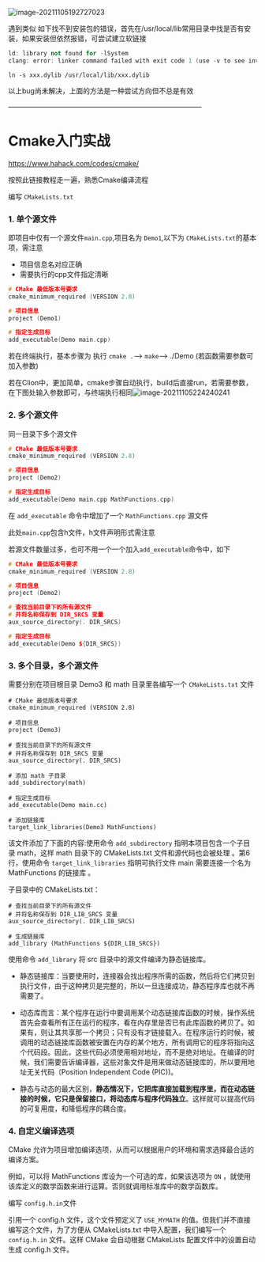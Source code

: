 ![image-20211105192727023](202111051925.assets/image-20211105192727023.png)

遇到类似 如下找不到安装包的错误，首先在/usr/local/lib常用目录中找是否有安装，如果安装但依然报错，可尝试建立软链接

```c++
ld: library not found for -lSystem
clang: error: linker command failed with exit code 1 (use -v to see invocation)
```

`ln -s xxx.dylib /usr/local/lib/xxx.dylib`

以上bug尚未解决，上面的方法是一种尝试方向但不总是有效

————————————————————————————

# Cmake入门实战

https://www.hahack.com/codes/cmake/

按照此链接教程走一遍，熟悉Cmake编译流程

编写 `CMakeLists.txt`

### 1. 单个源文件

即项目中仅有一个源文件`main.cpp`,项目名为 `Demo1`,以下为 `CMakeLists.txt`的基本项，需注意

- 项目信息名对应正确
- 需要执行的cpp文件指定清晰

```c++
# CMake 最低版本号要求
cmake_minimum_required (VERSION 2.8)

# 项目信息
project (Demo1)

# 指定生成目标
add_executable(Demo main.cpp)
```

若在终端执行，基本步骤为 执行 `cmake .`--> `make`--> ./Demo (若函数需要参数可加入参数)

若在Clion中，更加简单，cmake步骤自动执行，build后直接run，若需要参数，在下图处输入参数即可，与终端执行相同![image-20211105224240241](202111051925.assets/image-20211105224240241-6123363.png)

### 2. 多个源文件

同一目录下多个源文件

```c++
# CMake 最低版本号要求
cmake_minimum_required (VERSION 2.8)

# 项目信息
project (Demo2)

# 指定生成目标
add_executable(Demo main.cpp MathFunctions.cpp)
```

在 `add_executable` 命令中增加了一个 `MathFunctions.cpp` 源文件

此处`main.cpp`包含h文件，h文件声明形式需注意

若源文件数量过多，也可不用一个一个加入`add_executable`命令中，如下

```c++
# CMake 最低版本号要求
cmake_minimum_required (VERSION 2.8)

# 项目信息
project (Demo2)

# 查找当前目录下的所有源文件
# 并将名称保存到 DIR_SRCS 变量
aux_source_directory(. DIR_SRCS)

# 指定生成目标
add_executable(Demo ${DIR_SRCS})
```

### 3. 多个目录，多个源文件

需要分别在项目根目录 Demo3 和 math 目录里各编写一个 `CMakeLists.txt` 文件

```
# CMake 最低版本号要求
cmake_minimum_required (VERSION 2.8)

# 项目信息
project (Demo3)

# 查找当前目录下的所有源文件
# 并将名称保存到 DIR_SRCS 变量
aux_source_directory(. DIR_SRCS)

# 添加 math 子目录
add_subdirectory(math)

# 指定生成目标 
add_executable(Demo main.cc)

# 添加链接库
target_link_libraries(Demo3 MathFunctions)
```

该文件添加了下面的内容:使用命令 `add_subdirectory` 指明本项目包含一个子目录 math，这样 math 目录下的 CMakeLists.txt 文件和源代码也会被处理 。第6行，使用命令 `target_link_libraries` 指明可执行文件 main 需要连接一个名为 MathFunctions 的链接库 。

子目录中的 CMakeLists.txt：

```
# 查找当前目录下的所有源文件
# 并将名称保存到 DIR_LIB_SRCS 变量
aux_source_directory(. DIR_LIB_SRCS)

# 生成链接库
add_library (MathFunctions ${DIR_LIB_SRCS})
```

使用命令 `add_library` 将 src 目录中的源文件编译为静态链接库。

- 静态链接库：当要使用时，连接器会找出程序所需的函数，然后将它们拷贝到执行文件，由于这种拷贝是完整的，所以一旦连接成功，静态程序库也就不再需要了。

- 动态库而言：某个程序在运行中要调用某个动态链接库函数的时候，操作系统首先会查看所有正在运行的程序，看在内存里是否已有此库函数的拷贝了。如果有，则让其共享那一个拷贝；只有没有才链接载入。在程序运行的时候，被调用的动态链接库函数被安置在内存的某个地方，所有调用它的程序将指向这个代码段。因此，这些代码必须使用相对地址，而不是绝对地址。在编译的时候，我们需要告诉编译器，这些对象文件是用来做动态链接库的，所以要用地址无关代码（Position Independent Code (PIC))。
- 静态与动态的最大区别，**静态情况下，它把库直接加载到程序里，而在动态链接的时候，它只是保留接口，将动态库与程序代码独立**。这样就可以提高代码的可复用度，和降低程序的耦合度。

### 4. 自定义编译选项

CMake 允许为项目增加编译选项，从而可以根据用户的环境和需求选择最合适的编译方案。

例如，可以将 MathFunctions 库设为一个可选的库，如果该选项为 `ON` ，就使用该库定义的数学函数来进行运算。否则就调用标准库中的数学函数库。

编写 `config.h.in`文件

引用一个 config.h 文件，这个文件预定义了 `USE_MYMATH` 的值。但我们并不直接编写这个文件，为了方便从 CMakeLists.txt 中导入配置，我们编写一个 `config.h.in` 文件。这样 CMake 会自动根据 CMakeLists 配置文件中的设置自动生成 config.h 文件。



<!--mac 下 dash API查询工具，windows下的类似app可参考：https://blog.csdn.net/sinat_24899403/article/details/103080604 -->

